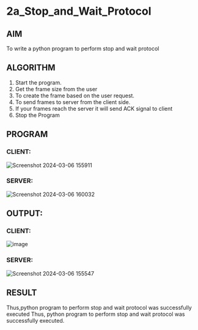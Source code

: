 # 2a_Stop_and_Wait_Protocol
## AIM 
To write a python program to perform stop and wait protocol
## ALGORITHM
1. Start the program.
2. Get the frame size from the user
3. To create the frame based on the user request.
4. To send frames to server from the client side.
5. If your frames reach the server it will send ACK signal to client
6. Stop the Program
## PROGRAM
### CLIENT:
![Screenshot 2024-03-06 155911](https://github.com/malligesh309/2a_Stop_and_Wait_Protocol/assets/140491043/86525233-8b02-4707-b84a-074cdbdf66ed)

### SERVER:
![Screenshot 2024-03-06 160032](https://github.com/malligesh309/2a_Stop_and_Wait_Protocol/assets/140491043/141ce7d9-791e-4caa-a3ce-88169c5d510c)

## OUTPUT:
### CLIENT:
![image](https://github.com/malligesh309/2a_Stop_and_Wait_Protocol/assets/140491043/71e3744a-57d0-4489-9381-0075cd2c2413)

### SERVER:

![Screenshot 2024-03-06 155547](https://github.com/malligesh309/2a_Stop_and_Wait_Protocol/assets/140491043/86b8ca71-d616-4676-9395-70fbcd8d91ca)


## RESULT
Thus,python program to perform stop and wait protocol was successfully executed Thus, python program to perform stop and wait protocol was successfully executed.
